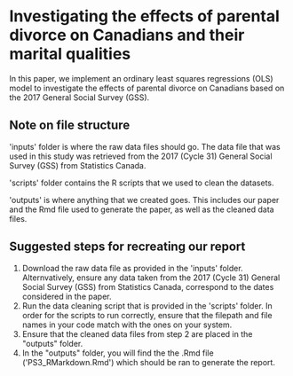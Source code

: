 # Investigating the effects of parental divorce on Canadians and their marital qualities 
In this paper, we implement an ordinary least squares regressions (OLS) model to investigate the effects of parental divorce on Canadians based on the 2017 General Social Survey (GSS).

## Note on file structure
'inputs' folder is where the raw data files should go. The data file that was used in this study was retrieved from the 2017 (Cycle 31) General Social Survey (GSS) from Statistics Canada. 

'scripts' folder contains the R scripts that we used to clean the datasets.

'outputs' is where anything that we created goes. This includes our paper and the Rmd file used to generate the paper, as well as the cleaned data files. 

## Suggested steps for recreating our report
1. Download the raw data file as provided in the 'inputs' folder. Alternvatively, ensure any data taken from the 2017 (Cycle 31) General Social Survey (GSS) from Statistics Canada, correspond to the dates considered in the paper. 
2. Run the data cleaning script that is provided in the 'scripts' folder. In order for the scripts to run correctly, ensure that the filepath and file names in your code match with the ones on your system.
3. Ensure that the cleaned data files from step 2 are placed in the "outputs" folder.
4. In the "outputs" folder, you will find the the .Rmd file ('PS3_RMarkdown.Rmd') which should be ran to generate the report. 
